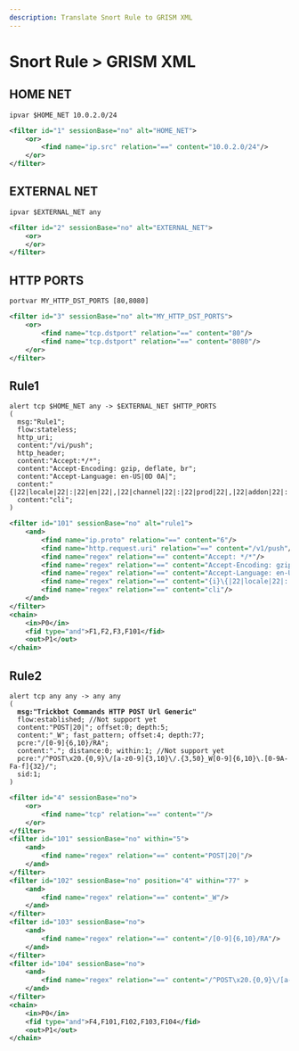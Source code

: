 ```yaml
---
description: Translate Snort Rule to GRISM XML
---
```


# Snort Rule > GRISM XML



## HOME NET

```
ipvar $HOME_NET 10.0.2.0/24
```

```xml
<filter id="1" sessionBase="no" alt="HOME_NET">
    <or>
        <find name="ip.src" relation="==" content="10.0.2.0/24"/>
    </or>
</filter>
```

## EXTERNAL NET

```
ipvar $EXTERNAL_NET any
```

```xml
<filter id="2" sessionBase="no" alt="EXTERNAL_NET">
    <or>
    </or>
</filter>
```

## HTTP PORTS

```
portvar MY_HTTP_DST_PORTS [80,8080]
```

```xml
<filter id="3" sessionBase="no" alt="MY_HTTP_DST_PORTS">
    <or>
        <find name="tcp.dstport" relation="==" content="80"/>
        <find name="tcp.dstport" relation="==" content="8080"/>
    </or>
</filter>
```

## Rule1

```
alert tcp $HOME_NET any -> $EXTERNAL_NET $HTTP_PORTS
(
  msg:"Rule1";
  flow:stateless;
  http_uri;
  content:"/vi/push";
  http_header;
  content:"Accept:*/*";
  content:"Accept-Encoding: gzip, deflate, br";
  content:"Accept-Language: en-US|0D 0A|";
  content:"{|22|locale|22|:|22|en|22|,|22|channel|22|:|22|prod|22|,|22|addon|22|:|22|",fast_pattern,nocase;
  content:"cli";
)
```

```xml
<filter id="101" sessionBase="no" alt="rule1">
    <and>
        <find name="ip.proto" relation="==" content="6"/>
        <find name="http.request.uri" relation="==" content="/v1/push"/>
        <find name="regex" relation="==" content="Accept: */*"/>
        <find name="regex" relation="==" content="Accept-Encoding: gzip, deflate, br"/>
        <find name="regex" relation="==" content="Accept-Language: en-US|0D 0A|"/>
        <find name="regex" relation="==" content="{i}\{|22|locale|22|:|22|en|22|,|22|channel|22|:|22|prod|22|,|22|addon|22|:|22|"/>
        <find name="regex" relation="==" content="cli"/>
    </and>
</filter>
<chain>
    <in>P0</in>
    <fid type="and">F1,F2,F3,F101</fid>
    <out>P1</out>
</chain>

```

## Rule2

<pre><code>alert tcp any any -> any any
(
<strong>  msg:"Trickbot Commands HTTP POST Url Generic"
</strong>  flow:established; //Not support yet
  content:"POST|20|"; offset:0; depth:5;
  content:"_W"; fast_pattern; offset:4; depth:77;
  pcre:"/[0-9]{6,10}/RA";
  content:"."; distance:0; within:1; //Not support yet
  pcre:"/^POST\x20.{0,9}\/[a-z0-9]{3,10}\/.{3,50}_W[0-9]{6,10}\.[0-9A-Fa-f]{32}/";
  sid:1;
)
</code></pre>

```xml
<filter id="4" sessionBase="no">
    <or>
        <find name="tcp" relation="==" content=""/>
    </or>
</filter>
<filter id="101" sessionBase="no" within="5">
    <and>
        <find name="regex" relation="==" content="POST|20|"/>  
    </and>
</filter>
<filter id="102" sessionBase="no" position="4" within="77" >
    <and>
        <find name="regex" relation="==" content="_W"/>  
    </and>
</filter>
<filter id="103" sessionBase="no">
    <and>
        <find name="regex" relation="==" content="/[0-9]{6,10}/RA"/>  
    </and>
</filter>
<filter id="104" sessionBase="no">
    <and>
        <find name="regex" relation="==" content="/^POST\x20.{0,9}\/[a-z0-9]{3,10}\/.{3,50}_W[0-9]{6,10}\.[0-9A-Fa-f]{32}/"/>  
    </and>
</filter>
<chain>
    <in>P0</in>
    <fid type="and">F4,F101,F102,F103,F104</fid>
    <out>P1</out>
</chain>
```
